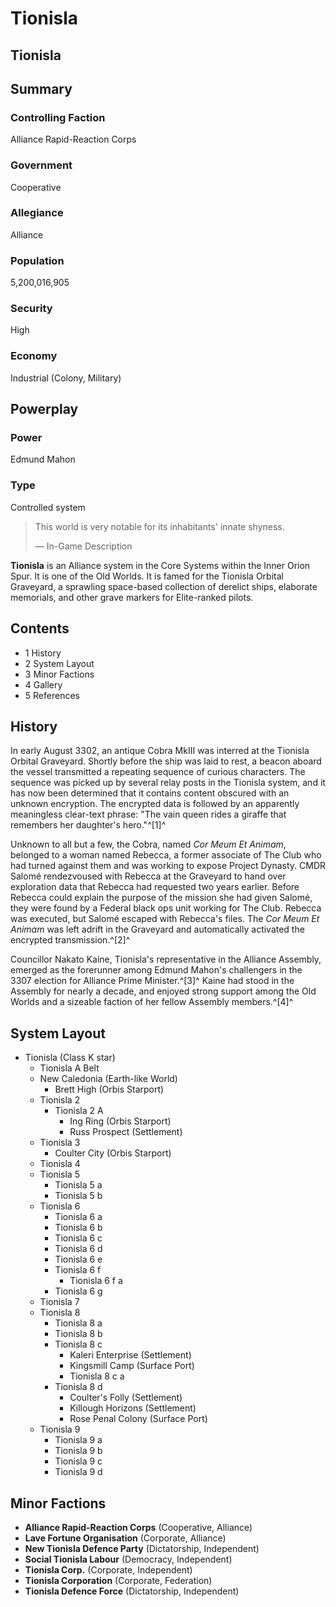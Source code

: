 # Tionisla
## Tionisla

		

## Summary

### Controlling Faction

Alliance Rapid-Reaction Corps

### Government

Cooperative

### Allegiance

Alliance

### Population

5,200,016,905

### Security

High

### Economy

Industrial (Colony, Military)

## Powerplay

### Power

Edmund Mahon

### Type

Controlled system

> 
> 
> This world is very notable for its inhabitants' innate shyness.
> 
> 
> — In-Game Description
> 

**Tionisla** is an Alliance system in the Core Systems within the Inner Orion Spur. It is one of the Old Worlds. It is famed for the Tionisla Orbital Graveyard, a sprawling space-based collection of derelict ships, elaborate memorials, and other grave markers for Elite-ranked pilots.

## Contents

- 1 History
- 2 System Layout
- 3 Minor Factions
- 4 Gallery
- 5 References

## History

In early August 3302, an antique Cobra MkIII was interred at the Tionisla Orbital Graveyard. Shortly before the ship was laid to rest, a beacon aboard the vessel transmitted a repeating sequence of curious characters. The sequence was picked up by several relay posts in the Tionisla system, and it has now been determined that it contains content obscured with an unknown encryption. The encrypted data is followed by an apparently meaningless clear-text phrase: "The vain queen rides a giraffe that remembers her daughter's hero."^[1]^

Unknown to all but a few, the Cobra, named *Cor Meum Et Animam*, belonged to a woman named Rebecca, a former associate of The Club who had turned against them and was working to expose Project Dynasty. CMDR Salomé rendezvoused with Rebecca at the Graveyard to hand over exploration data that Rebecca had requested two years earlier. Before Rebecca could explain the purpose of the mission she had given Salomé, they were found by a Federal black ops unit working for The Club. Rebecca was executed, but Salomé escaped with Rebecca's files. The *Cor Meum Et Animam* was left adrift in the Graveyard and automatically activated the encrypted transmission.^[2]^

Councillor Nakato Kaine, Tionisla's representative in the Alliance Assembly, emerged as the forerunner among Edmund Mahon's challengers in the 3307 election for Alliance Prime Minister.^[3]^ Kaine had stood in the Assembly for nearly a decade, and enjoyed strong support among the Old Worlds and a sizeable faction of her fellow Assembly members.^[4]^

## System Layout

- Tionisla (Class K star)
    - Tionisla A Belt
    - New Caledonia (Earth-like World)
        - Brett High (Orbis Starport)
    - Tionisla 2
        - Tionisla 2 A
            - Ing Ring (Orbis Starport)
            - Russ Prospect (Settlement)
    - Tionisla 3
        - Coulter City (Orbis Starport)
    - Tionisla 4
    - Tionisla 5
        - Tionisla 5 a
        - Tionisla 5 b
    - Tionisla 6
        - Tionisla 6 a
        - Tionisla 6 b
        - Tionisla 6 c
        - Tionisla 6 d
        - Tionisla 6 e
        - Tionisla 6 f
            - Tionisla 6 f a
        - Tionisla 6 g
    - Tionisla 7
    - Tionisla 8
        - Tionisla 8 a
        - Tionisla 8 b
        - Tionisla 8 c
            - Kaleri Enterprise (Settlement)
            - Kingsmill Camp (Surface Port)
            - Tionisla 8 c a
        - Tionisla 8 d
            - Coulter's Folly (Settlement)
            - Killough Horizons (Settlement)
            - Rose Penal Colony (Surface Port)
    - Tionisla 9
        - Tionisla 9 a
        - Tionisla 9 b
        - Tionisla 9 c
        - Tionisla 9 d

## Minor Factions

- **Alliance Rapid-Reaction Corps** (Cooperative, Alliance)
- **Lave Fortune Organisation** (Corporate, Alliance)
- **New Tionisla Defence Party** (Dictatorship, Independent)
- **Social Tionisla Labour** (Democracy, Independent)
- **Tionisla Corp.** (Corporate, Independent)
- **Tionisla Corporation** (Corporate, Federation)
- **Tionisla Defence Force** (Dictatorship, Independent)